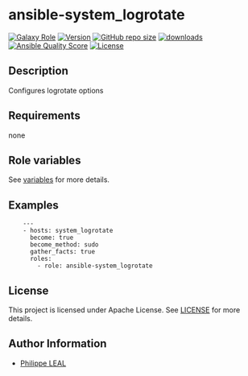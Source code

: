 # ansible-system_logrotate

[![Galaxy Role](https://img.shields.io/badge/galaxy-system_logrotate-purple?style=flat)](https://galaxy.ansible.com/lotusnoir/system_logrotate)
[![Version](https://img.shields.io/github/release/lotusnoir/ansible-system_logrotate.svg)](https://github.com/lotusnoir/ansible-system_logrotate/releases/latest)
[![GitHub repo size](https://img.shields.io/github/repo-size/lotusnoir/ansible-system_logrotate?color=orange&style=flat)](https://galaxy.ansible.com/lotusnoir/system_logrotate)
[![downloads](https://img.shields.io/ansible/role/d/)](https://galaxy.ansible.com/lotusnoir/system_logrotate)
[![Ansible Quality Score](https://img.shields.io/ansible/quality/)](https://galaxy.ansible.com/lotusnoir/system_logrotate)
[![License](https://img.shields.io/badge/license-Apache--2.0-brightgreen?style=flat)](https://opensource.org/licenses/Apache-2.0)

## Description

Configures logrotate options
## Requirements

none

## Role variables

See [variables](/defaults/main.yml) for more details.

## Examples

        ---
        - hosts: system_logrotate
          become: true
          become_method: sudo
          gather_facts: true
          roles:
            - role: ansible-system_logrotate


## License

This project is licensed under Apache License. See [LICENSE](/LICENSE) for more details.

## Author Information

- [Philippe LEAL](https://github.com/lotusnoir)
